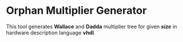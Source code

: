 # Orphan Multiplier Generator

This tool generates **Wallace** and **Dadda** multiplier tree for given **_size_** in hardware description language **vhdl**.
